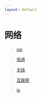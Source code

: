 ```yaml
---
layout: default
---
```



# 网络

> [osi](./osi.html)

> [信道](./channel.html)

> [无线](./wifi.html)

> [互联网](./internet.html)

> [ip](./ip.html)
